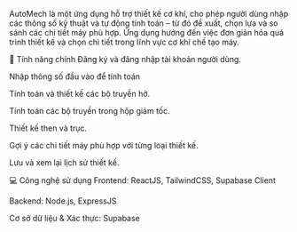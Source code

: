 AutoMech là một ứng dụng hỗ trợ thiết kế cơ khí, cho phép người dùng nhập các thông số kỹ thuật và tự động tính toán – từ đó đề xuất, chọn lựa và so sánh các chi tiết máy phù hợp. Ứng dụng hướng đến việc đơn giản hóa quá trình thiết kế và chọn chi tiết trong lĩnh vực cơ khí chế tạo máy.

🔧 Tính năng chính
Đăng ký và đăng nhập tài khoản người dùng.

Nhập thông số đầu vào để tính toán

Tính toán và thiết kế các bộ truyền hở.

Tính toán các bộ truyền trong hộp giảm tốc.

Thiết kế then và trục.

Gợi ý các chi tiết máy phù hợp với từng loại thiết kế.

Lưu và xem lại lịch sử thiết kế.

💻 Công nghệ sử dụng
Frontend: ReactJS, TailwindCSS, Supabase Client

Backend: Node.js, ExpressJS

Cơ sở dữ liệu & Xác thực: Supabase

